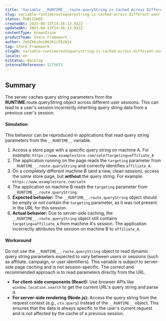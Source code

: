 ```yaml
---
title: 'Variable __RUNTIME__.route.queryString is Cached Across Different User Sessions'
slug: variable-runtimeroutequerystring-is-cached-across-different-user-sessions
status: PUBLISHED
createdAt: 2025-08-13T14:36:13.932Z
updatedAt: 2025-08-13T14:36:13.932Z
contentType: knownIssue
productTeam: Store Framework
author: 2mXZkbi0oi061KicTExNjo
tag: Store Framework
slugEN: variable-runtimeroutequerystring-is-cached-across-different-user-sessions
locale: en
kiStatus: Backlog
internalReference: 1275673
---
```


## Summary


The server caches query string parameters from the __RUNTIME__.route.queryString object across different user sessions. This can lead to a user's session incorrectly inheriting query string data from a previous user's session.


#### Simulation


This behavior can be reproduced in applications that read query string parameters from the `__RUNTIME__` variable.

1. Access a store page with a specific query string on machine A. For example: `https://www.examplestore.com/sale?targeting=affiliate_A`
2. The application running on the page reads the `targeting` parameter from `__RUNTIME__.route.queryString` and correctly identifies `affiliate_A`.
3. On a completely different machine B (and a new, clean session), access the _same_ store page, but **without** the query string. For example: `https://www.examplestore.com/sale`
4. The application on machine B reads the `targeting` parameter from `__RUNTIME__.route.queryString`.
5. **Expected behavior:** The `__RUNTIME__.route.queryString` object should be empty or not contain the `targeting` parameter, as it was not present in the URL for this session.
6. **Actual behavior:** Due to server-side caching, the `__RUNTIME__.route.queryString` object still contains `targeting=affiliate_A` from machine A's session. The application incorrectly attributes the session on machine B to `affiliate_A`.


#### Workaround



Do not use the `__RUNTIME__.route.queryString` object to read dynamic query string parameters expected to vary between users or sessions (such as affiliate, campaign, or user identifiers). This variable is subject to server-side page caching and is not session-specific.
The correct and recommended approach is to read parameters directly from the URL.

- **For client-side components (React):** Use browser APIs like `window.location.search` to get the current URL's query string and parse it.
- **For server-side rendering (Node.js):** Access the query string from the request context (e.g., `ctx.query`) instead of the `__RUNTIME__` object.
This ensures that the data is always specific to the user's current request and is not affected by the cache of a previous session.



